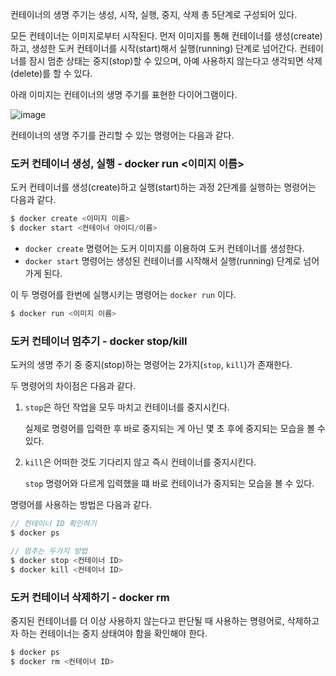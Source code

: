 컨테이너의 생명 주기는 생성, 시작, 실행, 중지, 삭제 총 5단계로 구성되어 있다.

모든 컨테이너는 이미지로부터 시작된다. 먼저 이미지를 통해 컨테이너를 생성(create)하고, 생성한 도커 컨테이너를 시작(start)해서 실행(running) 단계로 넘어간다. 컨테이너를 잠시 멈춘 상태는 중지(stop)할 수 있으며, 아예 사용하지 않는다고 생각되면 삭제(delete)를 할 수 있다.

아래 이미지는 컨테이너의 생명 주기를 표현한 다이어그램이다.

![image](https://github.com/YoungGyo-00/TIL/assets/89639470/dca615ac-c615-4e75-9510-ec44125e6052)

컨테이너의 생명 주기를 관리할 수 있는 명령어는 다음과 같다.

### 도커 컨테이너 생성, 실행 - docker run <이미지 이름>

도커 컨테이너를 생성(create)하고 실행(start)하는 과정 2단계를 실행하는 명령어는 다음과 같다.

```jsx
$ docker create <이미지 이름>
$ docker start <컨테이너 아이디/이름>
```

- `docker create` 명령어는 도커 이미지를 이용하여 도커 컨테이너를 생성한다.
- `docker start` 명령어는 생성된 컨테이너를 시작해서 실행(running) 단계로 넘어가게 된다.

이 두 명령어를 한번에 실행시키는 명령어는 `docker run` 이다.

```jsx
$ docker run <이미지 이름>
```

### 도커 컨테이너 멈추기 - docker stop/kill

도커의 생명 주기 중 중지(stop)하는 명령어는 2가지(`stop`, `kill`)가 존재한다.

두 명령어의 차이점은 다음과 같다.

1. `stop`은 하던 작업을 모두 마치고 컨테이너를 중지시킨다.

   실제로 명령어를 입력한 후 바로 중지되는 게 아닌 몇 초 후에 중지되는 모습을 볼 수 있다.

2. `kill`은 어떠한 것도 기다리지 않고 즉시 컨테이너를 중지시킨다.

   `stop` 명령어와 다르게 입력했을 떄 바로 컨테이너가 중지되는 모습을 볼 수 있다.

명령어를 사용하는 방법은 다음과 같다.

```jsx
// 컨테이너 ID 확인하기
$ docker ps

// 멈추는 두가지 방법
$ docker stop <컨테이너 ID>
$ docker kill <컨테이너 ID>
```

### 도커 컨테이너 삭제하기 - docker rm

중지된 컨테이너를 더 이상 사용하지 않는다고 판단될 때 사용하는 명령어로, 삭제하고자 하는 컨테이너는 중지 상태여야 함을 확인해야 한다.

```jsx
$ docker ps
$ docker rm <컨테이너 ID>
```
